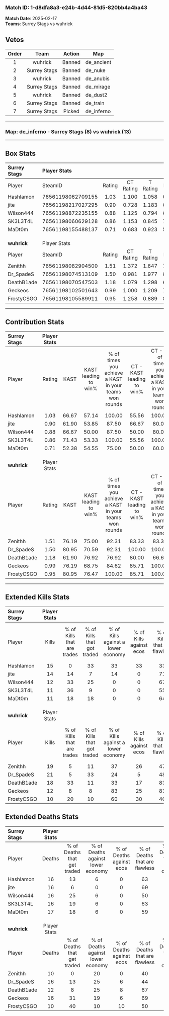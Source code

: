 ### Match ID: 1-d8dfa8a3-e24b-4d44-81d5-820bb4a4ba43  
**Match Date**: 2025-02-17  
**Teams**: Surrey Stags vs wuhrick  

## Vetos  

| Order | Team | Action | Map |
| :---: | :--: | :----: | --- |
| 1 | wuhrick | Banned | de_ancient |
| 2 | Surrey Stags | Banned | de_nuke |
| 3 | wuhrick | Banned | de_anubis |
| 4 | Surrey Stags | Banned | de_mirage |
| 5 | wuhrick | Banned | de_dust2 |
| 6 | Surrey Stags | Banned | de_train |
| 7 | Surrey Stags | Picked | de_inferno |

---  

### **Map**: de_inferno - Surrey Stags (8) vs wuhrick (13)  
---  

## Box Stats  

| **Surrey Stags** | Player Stats      |        |           |          |       |       |       |         |        |      |     |
| :- | :- | :-: | :-: | :-: | :-: | :-: | :-: | :-: | :-: | :-: | :-: |
| Player           | SteamID           | Rating | CT Rating | T Rating | KAST  |  ADR  | Kills | Assists | Deaths | K/D  | HS% |
| Hashlamon        | 76561198062709155 |  1.03  |   1.100   |  1.058   | 66.67 | 77.4  |  15   |    5    |   16   | 0.94 | 46  |
| jite             | 76561198217027295 |  0.90  |   0.728   |  1.183   | 61.90 | 64.1  |  14   |    2    |   16   | 0.88 | 42  |
| Wilson444        | 76561198872235155 |  0.88  |   1.125   |  0.794   | 66.67 | 64.9  |  12   |    8    |   16   | 0.75 | 41  |
| SK3L3T4L         | 76561198060629128 |  0.86  |   1.153   |  0.845   | 71.43 | 63.2  |  11   |    5    |   16   | 0.69 | 27  |
| MaDt0m           | 76561198155488137 |  0.71  |   0.683   |  0.923   | 52.38 | 69.0  |  11   |    5    |   17   | 0.65 | 81  |
|                  |                   |        |           |          |       |       |       |         |        |      |     |
|                  |                   |        |           |          |       |       |       |         |        |      |     |
|                  |                   |        |           |          |       |       |       |         |        |      |     |
| **wuhrick**      | Player Stats      |        |           |          |       |       |       |         |        |      |     |
| Player           | SteamID           | Rating | CT Rating | T Rating | KAST  |  ADR  | Kills | Assists | Deaths | K/D  | HS% |
| Zenithh          | 76561198082904500 |  1.51  |   1.372   |  1.647   | 76.19 | 107.6 |  19   |    5    |   10   | 1.90 | 42  |
| Dr_SpadeS        | 76561198074513109 |  1.50  |   0.981   |  1.977   | 80.95 | 109.0 |  21   |    8    |   16   | 1.31 | 33  |
| DeathB1ade       | 76561198070547503 |  1.18  |   1.079   |  1.298   | 61.90 | 68.6  |  18   |    2    |   12   | 1.50 | 44  |
| Geckeos          | 76561198102501643 |  0.99  |   1.000   |  1.209   | 76.19 | 77.7  |  12   |    8    |   16   | 0.75 | 66  |
| FrostyCSGO       | 76561198105589911 |  0.95  |   1.258   |  0.889   | 80.95 | 42.3  |  10   |    0    |   10   | 1.00 | 50  |
---  

## Contribution Stats  

| **Surrey Stags** | Player Stats |       |                      |                                                        |                           |                                                             |                          |                                                            |
| :- | :-: | :-: | :-: | :-: | :-: | :-: | :-: | :-: |
| Player           |    Rating    | KAST  | KAST leading to win% | % of times you achieve a KAST in your teams won rounds | CT - KAST leading to win% | CT - % of times you achieve a KAST in your teams won rounds | T - KAST leading to win% | T - % of times you achieve a KAST in your teams won rounds |
| Hashlamon        |     1.03     | 66.67 |        57.14         |                         100.00                         |           55.56           |                           100.00                            |          60.00           |                           100.00                           |
| jite             |     0.90     | 61.90 |        53.85         |                         87.50                          |           66.67           |                            80.00                            |          42.86           |                           100.00                           |
| Wilson444        |     0.88     | 66.67 |        50.00         |                         87.50                          |           50.00           |                            80.00                            |          50.00           |                           100.00                           |
| SK3L3T4L         |     0.86     | 71.43 |        53.33         |                         100.00                         |           55.56           |                           100.00                            |          50.00           |                           100.00                           |
| MaDt0m           |     0.71     | 52.38 |        54.55         |                         75.00                          |           50.00           |                            60.00                            |          60.00           |                           100.00                           |
|                  |              |       |                      |                                                        |                           |                                                             |                          |                                                            |
|                  |              |       |                      |                                                        |                           |                                                             |                          |                                                            |
|                  |              |       |                      |                                                        |                           |                                                             |                          |                                                            |
| **wuhrick**      | Player Stats |       |                      |                                                        |                           |                                                             |                          |                                                            |
| Player           |    Rating    | KAST  | KAST leading to win% | % of times you achieve a KAST in your teams won rounds | CT - KAST leading to win% | CT - % of times you achieve a KAST in your teams won rounds | T - KAST leading to win% | T - % of times you achieve a KAST in your teams won rounds |
| Zenithh          |     1.51     | 76.19 |        75.00         |                         92.31                          |           83.33           |                            83.33                            |          70.00           |                           100.00                           |
| Dr_SpadeS        |     1.50     | 80.95 |        70.59         |                         92.31                          |          100.00           |                           100.00                            |          54.55           |                           85.71                            |
| DeathB1ade       |     1.18     | 61.90 |        76.92         |                         76.92                          |           80.00           |                            66.67                            |          75.00           |                           85.71                            |
| Geckeos          |     0.99     | 76.19 |        68.75         |                         84.62                          |           85.71           |                           100.00                            |          55.56           |                           71.43                            |
| FrostyCSGO       |     0.95     | 80.95 |        76.47         |                         100.00                         |           85.71           |                           100.00                            |          70.00           |                           100.00                           |
---  

## Extended Kills Stats  

| **Surrey Stags** | Player Stats |                            |                            |                                    |                         |                              |                                 |                                       |                    |           |
| :- | :-: | :-: | :-: | :-: | :-: | :-: | :-: | :-: | :-: | :-: |
| Player           |    Kills     | % of Kills that are trades | % of Kills that got traded | % of Kills against a lower economy | % of Kills against ecos | % of Kills that are flawless | % of Kills that are close duels | % of Kills that are assisted by flash | Pistol Round Kills | AWP Kills |
| Hashlamon        |      15      |             0              |             33             |                 33                 |           33            |              33              |                0                |                   7                   |         0          |     3     |
| jite             |      14      |             14             |             7              |                 14                 |            0            |              71              |                0                |                   0                   |         6          |     1     |
| Wilson444        |      12      |             33             |             25             |                 0                  |            0            |              67              |               17                |                   8                   |         0          |     1     |
| SK3L3T4L         |      11      |             36             |             9              |                 0                  |            0            |              55              |               18                |                   0                   |         0          |     2     |
| MaDt0m           |      11      |             18             |             18             |                 0                  |            0            |              64              |                0                |                   0                   |         0          |     2     |
|                  |              |                            |                            |                                    |                         |                              |                                 |                                       |                    |           |
|                  |              |                            |                            |                                    |                         |                              |                                 |                                       |                    |           |
|                  |              |                            |                            |                                    |                         |                              |                                 |                                       |                    |           |
| **wuhrick**      | Player Stats |                            |                            |                                    |                         |                              |                                 |                                       |                    |           |
| Player           |    Kills     | % of Kills that are trades | % of Kills that got traded | % of Kills against a lower economy | % of Kills against ecos | % of Kills that are flawless | % of Kills that are close duels | % of Kills that are assisted by flash | Pistol Round Kills | AWP Kills |
| Zenithh          |      19      |             5              |             11             |                 37                 |           26            |              47              |                0                |                   0                   |         0          |     1     |
| Dr_SpadeS        |      21      |             5              |             33             |                 24                 |            5            |              48              |               10                |                   0                   |         2          |     0     |
| DeathB1ade       |      18      |             33             |             11             |                 33                 |           17            |              83              |                6                |                   0                   |         0          |     3     |
| Geckeos          |      12      |             8              |             8              |                 83                 |           25            |              83              |                0                |                   0                   |         0          |     0     |
| FrostyCSGO       |      10      |             20             |             10             |                 60                 |           30            |              40              |                0                |                   0                   |         0          |     0     |
## Extended Deaths Stats  

| **Surrey Stags** | Player Stats |                             |                                   |                          |                               |                            |                           |               |
| :- | :-: | :-: | :-: | :-: | :-: | :-: | :-: | :-: |
| Player           |    Deaths    | % of Deaths that get traded | % of Deaths against lower economy | % of Deaths against ecos | % of Deaths that are flawless | % of Deaths that are close | % of Deaths while blinded | Deaths to AWP |
| Hashlamon        |      16      |             13              |                 6                 |            0             |              63               |             6              |             0             |       0       |
| jite             |      16      |              6              |                 0                 |            0             |              69               |             6              |             0             |       0       |
| Wilson444        |      16      |             25              |                 6                 |            0             |              50               |             0              |             0             |       1       |
| SK3L3T4L         |      16      |             19              |                 6                 |            0             |              63               |             0              |             0             |       0       |
| MaDt0m           |      17      |             18              |                 6                 |            0             |              59               |             6              |             0             |       1       |
|                  |              |                             |                                   |                          |                               |                            |                           |               |
|                  |              |                             |                                   |                          |                               |                            |                           |               |
|                  |              |                             |                                   |                          |                               |                            |                           |               |
| **wuhrick**      | Player Stats |                             |                                   |                          |                               |                            |                           |               |
| Player           |    Deaths    | % of Deaths that get traded | % of Deaths against lower economy | % of Deaths against ecos | % of Deaths that are flawless | % of Deaths that are close | % of Deaths while blinded | Deaths to AWP |
| Zenithh          |      10      |              0              |                20                 |            0             |              40               |             0              |             0             |       0       |
| Dr_SpadeS        |      16      |             13              |                25                 |            6             |              44               |             19             |             0             |       1       |
| DeathB1ade       |      12      |              8              |                25                 |            8             |              67               |             0              |             0             |       2       |
| Geckeos          |      16      |             31              |                19                 |            6             |              69               |             6              |             6             |       3       |
| FrostyCSGO       |      10      |             40              |                10                 |            10            |              50               |             0              |            10             |       0       |
